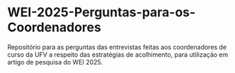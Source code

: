 # WEI-2025-Perguntas-para-os-Coordenadores
Repositório para as perguntas das entrevistas feitas aos coordenadores de curso da UFV a respeito das estratégias de acolhimento, para utilização em artigo de pesquisa do WEI 2025.
